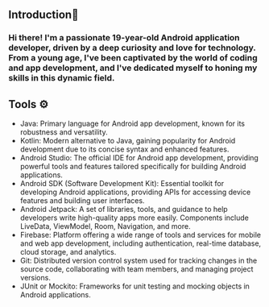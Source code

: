 ## Introduction🤵
### Hi there! I'm a passionate 19-year-old Android application developer, driven by a deep curiosity and love for technology. From a young age, I've been captivated by the world of coding and app development, and I've dedicated myself to honing my skills in this dynamic field.

## Tools ⚙️
* Java: Primary language for Android app development, known for its robustness and versatility.
* Kotlin: Modern alternative to Java, gaining popularity for Android development due to its concise syntax and enhanced features.
* Android Studio: The official IDE for Android app development, providing powerful tools and features tailored specifically for building Android applications.
* Android SDK (Software Development Kit): Essential toolkit for developing Android applications, providing APIs for accessing device features and building user interfaces.
* Android Jetpack: A set of libraries, tools, and guidance to help developers write high-quality apps more easily. Components include LiveData, ViewModel, Room, Navigation, and more.
* Firebase: Platform offering a wide range of tools and services for mobile and web app development, including authentication, real-time database, cloud storage, and analytics.
* Git: Distributed version control system used for tracking changes in the source code, collaborating with team members, and managing project versions.
* JUnit or Mockito: Frameworks for unit testing and mocking objects in Android applications.
